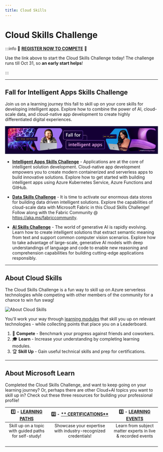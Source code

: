 ```yaml
---
title: Cloud Skills
---
```


# Cloud Skills Challenge

:::info 🚨 [**REGISTER NOW TO COMPETE**](https://aka.ms/fallforIA/apps-csc) 🚨

Use the link above to start the Cloud Skills Challenge today! The challenge runs till Oct 31, so **an early start helps**! 

:::

---

## Fall for Intelligent Apps Skills Challenge

Join us on a learning journey this fall to skill up on your core skills for developing intelligent apps. Explore how to combine the power of AI, cloud-scale data, and cloud-native app development to create highly differentiated digital experiences.


![Fall for intelligent apps](./../../../static/img/banners/banner-ffia-v2.jpg)


* [**Intelligent Apps Skills Challenge**](https://aka.ms/fallforIA/apps-csc?WT.mc_id=javascript-99907-ninarasi) - Applications are at the core of intelligent solution development. Cloud-native app development empowers you to create modern containerized and serverless apps to build innovative solutions. Explore how to get started with building intelligent apps using Azure Kubernetes Service, Azure Functions and GitHub.

* [**Data Skills Challenge**](https://aka.ms/fallforIA/data-csc?WT.mc_id=javascript-99907-ninarasi) - It is time to activate our enormous data stores for building data driven intelligent solutions. Explore the capabilities of cloud-scale data with Microsoft Fabric in this Cloud Skills Challenge! Follow along with the Fabric Community @ https://aka.ms/fabriccommunity.

* [**AI Skills Challenge**](https://aka.ms/fallforIA/ai-csc?WT.mc_id=javascript-99907-ninarasi) - The world of generative AI is rapidly evolving. Learn how to create intelligent solutions that extract semantic meaning from text and support common computer vision scenarios. Explore how to take advantage of large-scale, generative AI models with deep understandings of language and code to enable new reasoning and comprehension capabilities for building cutting-edge applications responsibly.

---

## About Cloud Skills

The Cloud Skills Challenge is a fun way to skill up on Azure serverless technologies while competing with other members of the community for a chance to win fun swag!


![About Cloud Skills](./../../../static/img/banners/cloud-skills.png)

You'll work your way through [learning modules](https://learn.microsoft.com) that skill you up on relevant technologies - while collecting points that place you on a Leaderboard.

 1. 🎯 **Compete** - Benchmark your progress against friends and coworkers.
 2. 🎓 **Learn** - Increase your understanding by completing learning modules.
 3. 🏆 **Skill Up** - Gain useful technical skills and prep for certifications.

---

## About Microsoft Learn

Completed the Cloud Skills Challenge, and want to keep going on your learning journey?  Or, perhaps there are other Cloud+AI topics you want to skill up in? Check out these three resources for building your professional profile!

| 1️⃣ - [**LEARNING PATHS**](https://docs.microsoft.com/learn/browse/?WT.mc_id=javascript-99907-ninarasi) | 2️⃣ - [** CERTIFICATIONS**](https://docs.microsoft.com/learn/certifications/?WT.mc_id=javascript-99907-ninarasi)| 3️⃣ - [**LEARNING EVENTS**](https://docs.microsoft.com/events/?WT.mc_id=javascript-99907-ninarasi)|
|:---:|:---:|:---:|
| Skill up on a topic with guided paths for self-study!| Showcase your expertise with industry-recognized credentials!| Learn from subject matter experts in live & recorded events|
| <img alt="" role="presentation" src="https://docs.microsoft.com/learn/media/topics/cards/icon-card_learningpath_light.png" /> |  <img alt="" role="presentation" src="https://docs.microsoft.com/learn/media/topics/cards/icon-card_certification_light.png" />  | <img alt="" role="presentation" src="https://docs.microsoft.com/learn/media/topics/cards/icon-card_learnvideo_light.png" />  |

